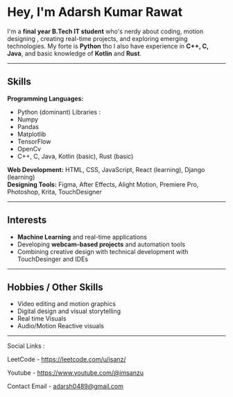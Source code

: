 # Hey, I'm Adarsh Kumar Rawat 

I'm a **final year B.Tech IT student** who's nerdy about coding, motion designing , creating real-time projects, and exploring emerging technologies. My forte is  **Python** tho I also have experience in **C++, C, Java**, and basic knowledge of **Kotlin** and **Rust**.  

---

## Skills

**Programming Languages:** 
- Python (dominant) 
Libraries :
- Numpy
- Pandas
- Matplotlib
- TensorFlow
- OpenCv
- C++, C, Java, Kotlin (basic), Rust (basic)
  
**Web Development:** HTML, CSS, JavaScript, React (learning), Django (learning)  
**Designing Tools:** Figma, After Effects, Alight Motion, Premiere Pro, Photoshop, Krita, TouchDesigner  

---

## Interests

- **Machine Learning** and real-time applications  
- Developing **webcam-based projects** and automation tools  
- Combining creative design with technical development with TouchDesinger and IDEs 

---

## Hobbies / Other Skills

- Video editing and motion graphics  
- Digital design and visual storytelling
- Real time Visuals
- Audio/Motion Reactive visuals 

---

Social Links :

LeetCode - https://leetcode.com/u/isanz/

Youtube  - https://www.youtube.com/@imsanzu 


Contact Email - adarsh0489@gmail.com
